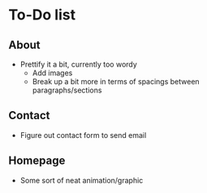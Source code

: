 # To-Do list

## About

- Prettify it a bit, currently too wordy
  - Add images
  - Break up a bit more in terms of spacings between paragraphs/sections

## Contact

- Figure out contact form to send email

## Homepage

- Some sort of neat animation/graphic

